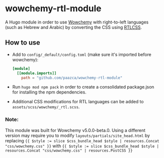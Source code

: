# wowchemy-rtl-module
A Hugo module in order to use [Wowchemy](https://github.com/wowchemy/wowchemy-hugo-modules/) with right-to-left languages (such as Hebrew and Arabic) by converting the CSS using [RTLCSS](https://github.com/MohammadYounes/rtlcss).

## How to use
* Add to `config/_default/config.toml` (make sure it's imported before wowchemy):

  ```toml
  [module]
    [[module.imports]]
      path = "github.com/paazca/wowchemy-rtl-module"
  ```
* Run `hugo mod npm pack` in order to create a consolidated package.json for installing the npm dependencies.
* Additional CSS modifications for RTL languages can be added to `assets/scss/wowchemy/_rtl.scss`.


### Note:
This module was built for Wowchemy v5.0.0-beta.0. Using a different version may require you to modify `layouts/partials/site_head.html` by replacing `{{ $style := slice $css_bundle_head $style | resources.Concat "css/wowchemy.css" }}` with `{{ $style := slice $css_bundle_head $style | resources.Concat "css/wowchemy.css" | resources.PostCSS }}`
